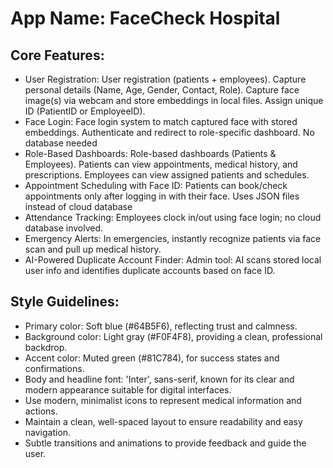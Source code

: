 # **App Name**: FaceCheck Hospital

## Core Features:

- User Registration: User registration (patients + employees). Capture personal details (Name, Age, Gender, Contact, Role). Capture face image(s) via webcam and store embeddings in local files. Assign unique ID (PatientID or EmployeeID).
- Face Login: Face login system to match captured face with stored embeddings. Authenticate and redirect to role-specific dashboard. No database needed
- Role-Based Dashboards: Role-based dashboards (Patients & Employees). Patients can view appointments, medical history, and prescriptions. Employees can view assigned patients and schedules.
- Appointment Scheduling with Face ID: Patients can book/check appointments only after logging in with their face. Uses JSON files instead of cloud database
- Attendance Tracking: Employees clock in/out using face login; no cloud database involved.
- Emergency Alerts: In emergencies, instantly recognize patients via face scan and pull up medical history.
- AI-Powered Duplicate Account Finder: Admin tool: AI scans stored local user info and identifies duplicate accounts based on face ID.

## Style Guidelines:

- Primary color: Soft blue (#64B5F6), reflecting trust and calmness.
- Background color: Light gray (#F0F4F8), providing a clean, professional backdrop.
- Accent color: Muted green (#81C784), for success states and confirmations.
- Body and headline font: 'Inter', sans-serif, known for its clear and modern appearance suitable for digital interfaces.
- Use modern, minimalist icons to represent medical information and actions.
- Maintain a clean, well-spaced layout to ensure readability and easy navigation.
- Subtle transitions and animations to provide feedback and guide the user.